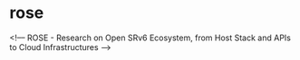# rose

<!–– 
ROSE - Research on Open SRv6 Ecosystem, from Host Stack and APIs to Cloud Infrastructures
––>




